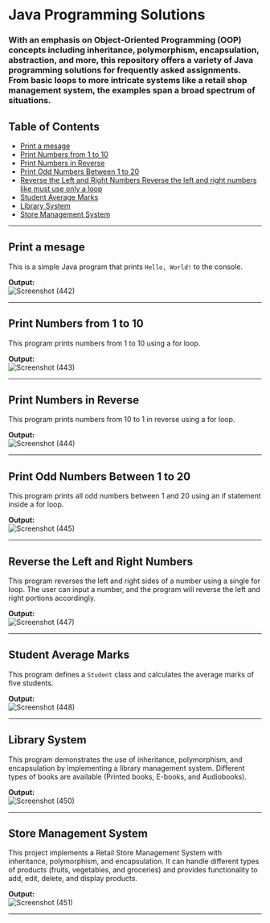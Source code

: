 # Java Programming Solutions

### With an emphasis on Object-Oriented Programming (OOP) concepts including inheritance, polymorphism, encapsulation, abstraction, and more, this repository offers a variety of Java programming solutions for frequently asked assignments.  From basic loops to more intricate systems like a retail shop management system, the examples span a broad spectrum of situations.

## Table of Contents

- [Print a mesage](#print-a-mesage)
- [Print Numbers from 1 to 10](#print-numbers-from-1-to-10)
- [Print Numbers in Reverse](#print-numbers-in-reverse)
- [Print Odd Numbers Between 1 to 20](#print-odd-numbers-between-1-to-20)
- [Reverse the Left and Right Numbers Reverse the left and right numbers like must use only a loop](#reverse-the-left-and-right-numbers)
- [Student Average Marks](#student-average-marks)
- [Library System](#library-system)
- [Store Management System](#store-management-system)

---

## Print a mesage

This is a simple Java program that prints `Hello, World!` to the console.

**Output:**  
![Screenshot (442)](https://github.com/user-attachments/assets/ae358f60-01c3-49ff-97f4-85a175e8a8b4)


---

## Print Numbers from 1 to 10

This program prints numbers from 1 to 10 using a for loop.

**Output:**  
![Screenshot (443)](https://github.com/user-attachments/assets/b6d50312-7e6f-4b96-8b91-52f5e3b38a9f)

---

## Print Numbers in Reverse

This program prints numbers from 10 to 1 in reverse using a for loop.

**Output:**  
![Screenshot (444)](https://github.com/user-attachments/assets/395899ca-0ddf-4596-b85d-ceb491d46eaf)


---

## Print Odd Numbers Between 1 to 20

This program prints all odd numbers between 1 and 20 using an if statement inside a for loop.

**Output:**  
![Screenshot (445)](https://github.com/user-attachments/assets/d8393d01-3765-4ecf-8827-a70ece33a501)


---

## Reverse the Left and Right Numbers

This program reverses the left and right sides of a number using a single for loop. The user can input a number, and the program will reverse the left and right portions accordingly.

**Output:**  
![Screenshot (447)](https://github.com/user-attachments/assets/e1a25584-e830-4493-9582-9a169ad7a693)


---

## Student Average Marks

This program defines a `Student` class and calculates the average marks of five students.

**Output:**  
![Screenshot (448)](https://github.com/user-attachments/assets/f087671f-a513-4451-a7b2-eb9bbf55688f)


---

## Library System

This program demonstrates the use of inheritance, polymorphism, and encapsulation by implementing a library management system. Different types of books are available (Printed books, E-books, and Audiobooks).

**Output:**  
![Screenshot (450)](https://github.com/user-attachments/assets/47700ae9-d7da-419a-a25c-5abc31ce62a1)


---

## Store Management System

This project implements a Retail Store Management System with inheritance, polymorphism, and encapsulation. It can handle different types of products (fruits, vegetables, and groceries) and provides functionality to add, edit, delete, and display products.

**Output:**  
![Screenshot (451)](https://github.com/user-attachments/assets/13fc1684-c88b-4d5f-ab70-0ffc944f0799)


---




